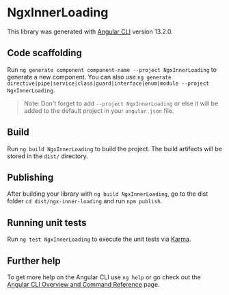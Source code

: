 # NgxInnerLoading

This library was generated with [Angular CLI](https://github.com/angular/angular-cli) version 13.2.0.

## Code scaffolding

Run `ng generate component component-name --project NgxInnerLoading` to generate a new component. You can also use `ng generate directive|pipe|service|class|guard|interface|enum|module --project NgxInnerLoading`.
> Note: Don't forget to add `--project NgxInnerLoading` or else it will be added to the default project in your `angular.json` file. 

## Build

Run `ng build NgxInnerLoading` to build the project. The build artifacts will be stored in the `dist/` directory.

## Publishing

After building your library with `ng build NgxInnerLoading`, go to the dist folder `cd dist/ngx-inner-loading` and run `npm publish`.

## Running unit tests

Run `ng test NgxInnerLoading` to execute the unit tests via [Karma](https://karma-runner.github.io).

## Further help

To get more help on the Angular CLI use `ng help` or go check out the [Angular CLI Overview and Command Reference](https://angular.io/cli) page.
